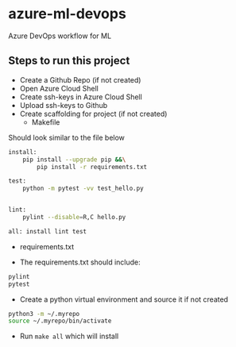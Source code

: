 # azure-ml-devops
Azure DevOps workflow for ML

## Steps to run this project

* Create a Github Repo (if not created)
* Open Azure Cloud Shell
* Create ssh-keys in Azure Cloud Shell
* Upload ssh-keys to Github
* Create scaffolding for project (if not created)
  - Makefile

Should look similar to the file below

```bash
install:
	pip install --upgrade pip &&\
		pip install -r requirements.txt

test:
	python -m pytest -vv test_hello.py


lint:
	pylint --disable=R,C hello.py

all: install lint test
```

  - requirements.txt
* The requirements.txt should include:

```bash
pylint
pytest
```
* Create a python virtual environment and source it if not created

```bash
python3 -m ~/.myrepo
source ~/.myrepo/bin/activate
```

* Run `make all` which will install





